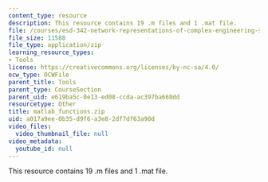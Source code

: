 ```yaml
---
content_type: resource
description: This resource contains 19 .m files and 1 .mat file.
file: /courses/esd-342-network-representations-of-complex-engineering-systems-spring-2010/a017a9ee0b35d9f6a3e82df7df63a90d_matlab_functions.zip
file_size: 11588
file_type: application/zip
learning_resource_types:
- Tools
license: https://creativecommons.org/licenses/by-nc-sa/4.0/
ocw_type: OCWFile
parent_title: Tools
parent_type: CourseSection
parent_uid: e619ba5c-0e13-ed08-ccda-ac397ba668dd
resourcetype: Other
title: matlab_functions.zip
uid: a017a9ee-0b35-d9f6-a3e8-2df7df63a90d
video_files:
  video_thumbnail_file: null
video_metadata:
  youtube_id: null
---
```

This resource contains 19 .m files and 1 .mat file.